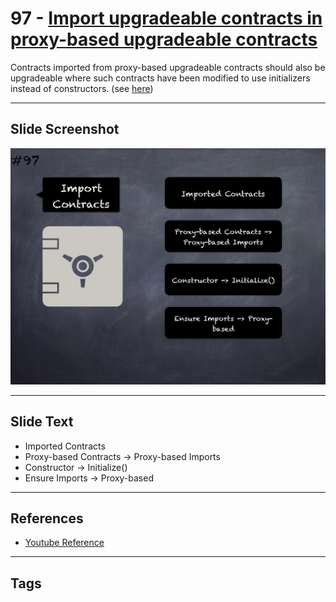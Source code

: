 # 97 - [Import upgradeable contracts in proxy-based upgradeable contracts](Import%20upgradeable%20contracts%20in%20proxy-based%20upgradeable%20contracts.md)
Contracts imported from proxy-based upgradeable contracts should also be upgradeable where such contracts have been modified to use initializers instead of constructors. (see [here](https://docs.openzeppelin.com/upgrades-plugins/1.x/writing-upgradeable#use-upgradeable-libraries))

___
## Slide Screenshot
![097.jpg](../../images/4.%20Pitfalls%20and%20Best%20Practices%20101/097.jpg)
___
## Slide Text
- Imported Contracts
- Proxy-based Contracts -> Proxy-based Imports
- Constructor -> Initialize()
- Ensure Imports -> Proxy-based
___
## References
- [Youtube Reference](https://youtu.be/vyWLO5Dlg50?t=987)
___
## Tags